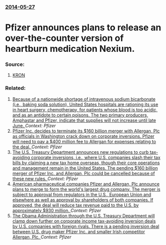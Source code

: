 ### [2014-05-27](/news/2014/05/27/index.md)

# Pfizer announces plans to release an over-the-counter version of heartburn medication Nexium. 




### Source:

1. [KRON](http://news.kron4.com/news/over-the-counter-version-of-heartburn-medicine-nexium-coming-to-drug-stores/)

### Related:

1. [Because of a nationwide shortage of intravenous sodium bicarbonate (i.e., baking soda solution), United States hospitals are rationing its use in heart surgery, chemotherapy, for patients whose blood is too acidic, and as an antidote to certain poisons. The two primary producers, Amphastar and Pfizer, indicate that supplies will not increase until late June. ](/news/2017/05/22/because-of-a-nationwide-shortage-of-intravenous-sodium-bicarbonate-i-e-baking-soda-solution-united-states-hospitals-are-rationing-its-u.md) _Context: Pfizer_
2. [Pfizer Inc. decides to terminate its $160 billion merger with Allergan, Plc as officials in Washington crack down on corporate inversions. Pfizer will need to pay a $400 million fee to Allergan for expenses relating to the deal. ](/news/2016/04/5/pfizer-inc-decides-to-terminate-its-160-billion-merger-with-allergan-plc-as-officials-in-washington-crack-down-on-corporate-inversions-p.md) _Context: Pfizer_
3. [The U.S. Treasury Department announces new regulations to curb tax-avoiding corporate inversions, i.e., where U.S. companies slash their tax bills by claiming a new tax home overseas, though their core operations and management remain in the United States. The pending $160 billion merger of Pfizer Inc. and Allergan, Plc could be cancelled because of these new rules. ](/news/2016/04/4/the-u-s-treasury-department-announces-new-regulations-to-curb-tax-avoiding-corporate-inversions-i-e-where-u-s-companies-slash-their-tax.md) _Context: Pfizer_
4. [American pharmaceutical companies Pfizer and Allergan, Plc announce plans to merge to form the world's largest drug company. The merger is subject to approval from regulators in the U.S., European Union and elsewhere as well as approval by shareholders of both companies. If approved, the deal will reduce tax revenue paid to the U.S. by approximately $930 million. ](/news/2015/11/23/american-pharmaceutical-companies-pfizer-and-allergan-plc-announce-plans-to-merge-to-form-the-world-s-largest-drug-company-the-merger-is-s.md) _Context: Pfizer_
5. [The Obama Administration through the U.S. Treasury Department will clamp down further on corporate income tax-avoiding inversion deals by U.S. companies with foreign rivals. There is a pending inversion deal between U.S. drug maker Pfizer Inc. and smaller Irish competitor Allergan, Plc. ](/news/2015/11/18/the-obama-administration-through-the-u-s-treasury-department-will-clamp-down-further-on-corporate-income-tax-avoiding-inversion-deals-by-u.md) _Context: Pfizer_
